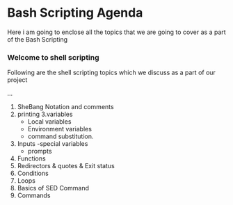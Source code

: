 # Bash Scripting Agenda

Here i am going to enclose all the topics that we are going to cover as a part of the Bash Scripting

### Welcome to shell scripting

Following are the shell scripting topics which we discuss as a part of our project

...

1. SheBang Notation and comments
2. printing
3.variables
    - Local variables
    - Environment variables
    - command substitution.
4. Inputs
    -special variables
    - prompts
5. Functions
6. Redirectors & quotes & Exit status
7. Conditions
8. Loops
9. Basics of SED Command
10. Commands